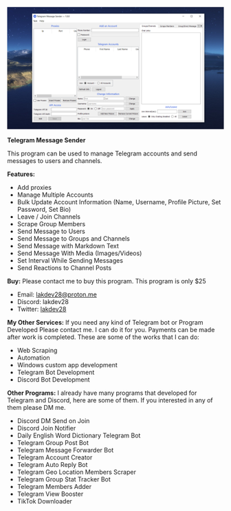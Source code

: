 <img src='/screenshot.png'>

**Telegram Message Sender**

This program can be used to manage Telegram accounts and send messages to users and channels.

**Features:**
- Add proxies
- Manage Multiple Accounts
- Bulk Update Account Information (Name, Username, Profile Picture, Set Password, Set Bio)
- Leave / Join Channels
- Scrape Group Members
- Send Message to Users
- Send Message to Groups and Channels
- Send Message with Markdown Text
- Send Message With Media (Images/Videos)
- Set Interval While Sending Messages
- Send Reactions to Channel Posts

**Buy:**
Please contact me to buy this program. This program is only $25
- Email: [lakdev28@proton.me](mailto:lakdev28@proton.me)
- Discord: lakdev28
- Twitter: [lakdev28](https://twitter.com/lakdev28)

**My Other Services:**
If you need any kind of Telegram bot or Program Developed Please contact me. I can do it for you. Payments can be made after work is completed. These are some of the works that I can do:
- Web Scraping
- Automation
- Windows custom app development
- Telegram Bot Development
- Discord Bot Development

**Other Programs:**
I already have many programs that developed for Telegram and Discord, here are some of them. If you interested in any of them please DM me.
- Discord DM Send on Join
- Discord Join Notifier
- Daily English Word Dictionary Telegram Bot
- Telegram Group Post Bot
- Telegram Message Forwarder Bot
- Telegram Account Creator
- Telegram Auto Reply Bot
- Telegram Geo Location Members Scraper
- Telegram Group Stat Tracker Bot
- Telegram Members Adder
- Telegram View Booster
- TikTok Downloader
